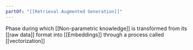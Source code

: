 ```yaml
---
partOf: "[[Retrieval Augmented Generation]]"
---
```

Phase during which [[Non-parametric knowledge]] is transformed from its [[raw data]] format into [[Embeddings]] through a process called [[vectorization]]

